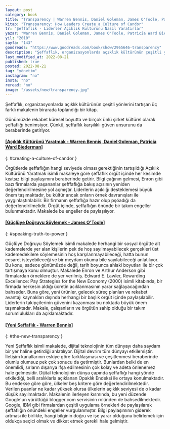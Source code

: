 ```yaml
---
layout: post
category: book
title: "Transparency | Warren Bennis, Daniel Goleman, James O'Toole, Patricia Ward Biederman (Kitap)"
kitap: "Transparency: How Leaders Create a Culture of Candor"
tr: "Şeffaflık - Liderler Açıklık Kültürünü Nasıl Yaratırlar"
yazar: "Warren Bennis, Daniel Goleman, James O'Toole, Patricia Ward Biederman"
yil: "2010"
sayfa: "143"
goodreads: "https://www.goodreads.com/book/show/2965646-transparency"
description: "Şeffaflık, organizasyonlarda açıklık kültürünün çeşitli yönlerini tartışan üç farklı makalenin birarada toplandığı bir kitap."
last_modified_at: 2022-08-21
published: true
posted: 2022-08-21
tag: "yönetim"
instagram: "no"
insta: "no"
reread: "no"
image: "/assets/new/transparency.jpg"
---
```


Şeffaflık, organizasyonlarda açıklık kültürünün çeşitli yönlerini tartışan üç farklı makalenin birarada toplandığı bir kitap.

Günümüzde rekabet küresel boyutta ve birçok ünlü şirket kültürel olarak şeffaflığı benimsiyor. Çünkü, şeffaflık karşılıklı güven unsurunu da beraberinde getiriyor. 

#### [[Açıklık Kültürünü Yaratmak - Warren Bennis, Daniel Goleman, Patricia Ward Biederman]](#creating-a-culture-of-candor)
{: #creating-a-culture-of-candor }

Örgütlerde şeffaflığın hangi seviyede olması gerektiğinin tartışıldığı Açıklık Kültürünü Yaratmak isimli makaleye göre şeffaflık örgüt içinde her kesimde kısıtsız bilgi paylaşımını beraberinde getirir. Bilgi çağının gelmesi, Enron gibi bazı firmalarda yaşananlar şefffaflığa bakış açısının yeniden değerlendirilmesine yol açmıştır. Liderlerin açıklığı desteklemesi büyük önem taşımaktadır, bu kültür ancak onların örnek davranışları ile yaygınlaştırılabilir. Bir firmanın şeffaflığa hazır olup pşöadığı da değerlendirilmelidir. Örgüt içinde, şeffaflığın önünde bir takım engeller bulunmaktadır. Makalede bu engeller de paylaşılıyor. 

#### [[Güçlüye Doğruyu Söylemek - James O'Toole]](#speaking-truth-to-power)
{: #speaking-truth-to-power }

Güçlüye Doğruyu Söylemek isimli makalede herhangi bir sosyal örgütte alt kademelerde yer alan kişilerin pek de hoş sayılmayabilecek gerçekleri üst kademedekilere söylemesinin hoş karşılanmayabileceği, hatta bunun cesaret isteyebileceği ve bir meydam okuma bile sayılabileceği anlatılıyor. Bu konu, sadece günümüzde değil, tarih boyunca ahlaki boyutları ile bir çok tartışmaya konu olmuştur. Makalede Enron ve Arthur Anderson gibi firmalardan örneklere de yer verilmiş. Edward E. Lawler, Rewarding Excellence: Pay Strategies for the New Economy (2000) isimli kitabında, bir firmada herkesin aldığı ücretin acıklanmasının yarar sağlayacağından bahseder. Buna göre, yeni ürünler, gelecek süreç planları ve rekabet avantajı kaynakları dışında herhangi bir başlık örgüt içinde paylaşılabilir. Liderlerin takipçilerinin güvenini kazanması bu noktada büyük önem taşımaktadır. Makale, çalışanların ve örgütün sahip olduğu bir takım sorumlulukları da açıklamaktadır.

#### [[Yeni Şeffaflık - Warren Bennis]](#the-new-transparency)
{: #the-new-transparency }

Yeni Şeffaflık isimli makalede, dijital teknolojinin tüm dünyayı daha saydam bir yer haline getirdiği anlatılıyor. Dijital devrim tüm dünyayı etkilemiştir. İletişim kanallarının eskiye göre farklılaşması ve çeşitlenmesi beraberinde olumlu olumsuz pek çok sonucu da getirmiştir.  Bunlardan belki de en önemlidi, sırların dışarıya ifşa edilmesinin çok kolay ve adeta önlenemez hale gelmesidir. Dijital teknolojinin dünya çapında şeffaflığı hangi yönde etkilediği, belli aralıklarla açıklanan Opaklık Endeksi ile ortaya konulmaktadır. Bu endekse göre göre, ülkeler beş kritere göre değerlendirilmektedir. Verilen puanlar ne kadar yüksek olursa ülkelerin açıklık seviyesi de o kadar düşük sayılmaktadır. Makalenin ilerleyen kısmında, bu yeni düzende Google'un yürüttüğü blogger.com servisinin rolünden de bahsedilmektedir. Google, IBM gibi firmalardan çeşitli uygulama örnekleri de paylaşılarak şeffaflığın önündeki engeller vurgulanmıştır. Bilgi paylaşımının giderek artması ile birlikte, hangi bilginin doğru ve işe yarar olduğunu belirlemek için oldukça seçici olmak ve dikkat etmek gerekli hale gelmiştir. 

